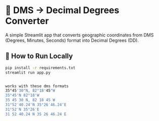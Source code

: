 # 📍 DMS → Decimal Degrees Converter

A simple Streamlit app that converts geographic coordinates from DMS (Degrees, Minutes, Seconds) format into Decimal Degrees (DD).

## 🚀 How to Run Locally

```bash
pip install -r requirements.txt
streamlit run app.py


works with these dms formats
35°45'30"N, 82°18'45"W
35°45'N 82°18'W
35 45 30 N, 82 18 45 W
31°52′40.24″N 35°26′46.24″E
31°52′N 35°26′E
31 52 40.24 N 35 26 46.24 E


